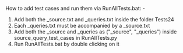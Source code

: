 How to add test cases and run them via RunAllTests.bat: -

1) Add both the <TEST CASE N0._ITERATION NO._DESCRIPTION>_source.txt and <TEST CASE N0._ITERATION NO._DESCRIPTION>_queries.txt inside the folder Tests24
2) Each _queries.txt must be accompanied by a _source.txt
3) Add both the <TEST CASE N0._ITERATION NO._DESCRIPTION>_source and <TEST CASE N0._ITERATION NO._DESCRIPTION>_queries as ("<TEST CASE N0._ITERATION NO._DESCRIPTION>_source", "<TEST CASE N0._ITERATION NO._DESCRIPTION>_queries") inside source_query_test_cases in RunAllTests.py 
4) Run RunAllTests.bat by double clicking on it

